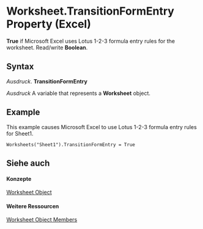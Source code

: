 
# Worksheet.TransitionFormEntry Property (Excel)

 **True** if Microsoft Excel uses Lotus 1-2-3 formula entry rules for the worksheet. Read/write **Boolean**.


## Syntax

 _Ausdruck_. **TransitionFormEntry**

 _Ausdruck_ A variable that represents a **Worksheet** object.


## Example

This example causes Microsoft Excel to use Lotus 1-2-3 formula entry rules for Sheet1.


```
Worksheets("Sheet1").TransitionFormEntry = True
```


## Siehe auch


#### Konzepte


[Worksheet Object](182b705e-854a-81cc-a4b0-59b942de55ae.md)
#### Weitere Ressourcen


[Worksheet Object Members](http://msdn.microsoft.com/library/f8c1afea-1a1c-f5e4-37e3-52c434c8c157%28Office.15%29.aspx)